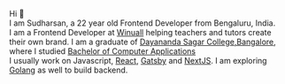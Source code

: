 Hi 👋   
I am Sudharsan, a 22 year old Frontend Developer from Bengaluru, India.  
I am a Frontend Developer at [Winuall](https://winuall.com/) helping teachers and tutors create their own brand. 
I am a graduate of [Dayananda Sagar College,Bangalore](https://dscasc.edu.in/), where I studied [Bachelor of Computer Applications](https://dscasc.edu.in/departments/computer-applications/bca)   
I usually work on Javascript, [React](https://www.reactjs.org), [Gatsby](https://www.gatsbyjs.com) and [NextJS](https://nextjs.org/). I am exploring [Golang](https://go.dev/) as well to build backend.





